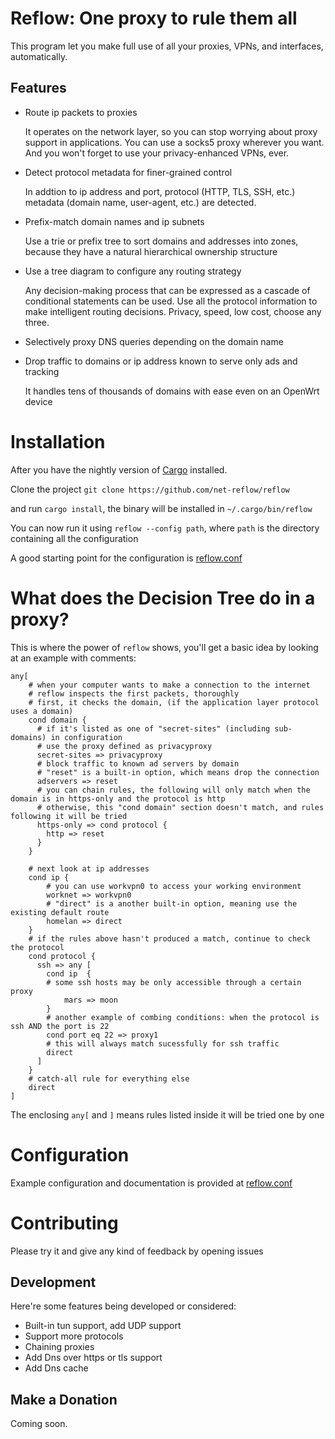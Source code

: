 # Reflow: One proxy to rule them all

This program let you make full use of all your proxies, VPNs, and interfaces, automatically.

## Features
- Route ip packets to proxies

    It operates on the network layer, so you can stop worrying about proxy support in applications.
    You can use a socks5 proxy wherever you want. 
    And you won't forget to use your privacy-enhanced VPNs, ever.

- Detect protocol metadata for finer-grained control

  In addtion to ip address and port, protocol (HTTP, TLS, SSH, etc.) metadata (domain name, user-agent, etc.) are detected.

- Prefix-match domain names and ip subnets

  Use a trie or prefix tree to sort domains and addresses into zones, because they have a natural hierarchical ownership structure

- Use a tree diagram to configure any routing strategy

  Any decision-making process that can be expressed as a cascade of conditional statements can be used. Use all the protocol information to make intelligent routing decisions. Privacy, speed, low cost, choose any three.

- Selectively proxy DNS queries depending on the domain name

- Drop traffic to domains or ip address known to serve only ads and tracking

  It handles tens of thousands of domains with ease even on an OpenWrt device

# Installation

After you have the nightly version of [Cargo](https://doc.rust-lang.org/cargo/getting-started/installation.html) installed.

Clone the project `git clone https://github.com/net-reflow/reflow`

and run `cargo install`, the binary will be installed in `~/.cargo/bin/reflow`

You can now run it using `reflow --config path`, where `path` is the directory containing all the configuration

A good starting point for the configuration is [reflow.conf](https://github.com/net-reflow/reflow.conf)

# What does the Decision Tree do in a proxy?

This is where the power of `reflow` shows, you'll get a basic idea by looking at an example with comments:

    any[
        # when your computer wants to make a connection to the internet
        # reflow inspects the first packets, thoroughly
        # first, it checks the domain, (if the application layer protocol uses a domain)
        cond domain {
          # if it's listed as one of "secret-sites" (including sub-domains) in configuration
          # use the proxy defined as privacyproxy
          secret-sites => privacyproxy
          # block traffic to known ad servers by domain
          # "reset" is a built-in option, which means drop the connection
          adservers => reset
          # you can chain rules, the following will only match when the domain is in https-only and the protocol is http
          # otherwise, this "cond domain" section doesn't match, and rules following it will be tried
          https-only => cond protocol {
            http => reset
          }
        }

        # next look at ip addresses
        cond ip {
            # you can use workvpn0 to access your working environment
            worknet => workvpn0
            # "direct" is a another built-in option, meaning use the existing default route 
            homelan => direct
        }
        # if the rules above hasn't produced a match, continue to check the protocol
        cond protocol {
          ssh => any [
            cond ip  {
            # some ssh hosts may be only accessible through a certain proxy
                mars => moon
            }
            # another example of combing conditions: when the protocol is ssh AND the port is 22
            cond port eq 22 => proxy1
            # this will always match sucessfully for ssh traffic
            direct
          ]
        }
        # catch-all rule for everything else
        direct
    ]

The enclosing `any[` and `]` means rules listed inside it will be tried one by one

# Configuration

Example configuration and documentation is provided at
 [reflow.conf](https://github.com/net-reflow/reflow.conf)

# Contributing

Please try it and give any kind of feedback by opening issues

## Development

Here're some features being developed or considered:

* Built-in tun support, add UDP support
* Support more protocols
* Chaining proxies
* Add Dns over https or tls support
* Add Dns cache

## Make a Donation

Coming soon.
